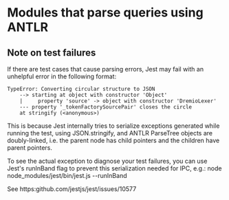 # Modules that parse queries using ANTLR

## Note on test failures

If there are test cases that cause parsing errors, Jest may fail with an unhelpful error in the following format:

```
TypeError: Converting circular structure to JSON
    --> starting at object with constructor 'Object'
    |     property 'source' -> object with constructor 'DremioLexer'
    --- property '_tokenFactorySourcePair' closes the circle
    at stringify (<anonymous>)
```

This is because Jest internally tries to serialize exceptions generated while running the test, using JSON.stringify,
and ANTLR ParseTree objects are doubly-linked, i.e. the parent node has child pointers and the children have parent
pointers.

To see the actual exception to diagnose your test failures, you can use Jest's runInBand flag to prevent this
serialization needed for IPC, e.g.:
node node_modules/jest/bin/jest.js --runInBand

See https:github.com/jestjs/jest/issues/10577
